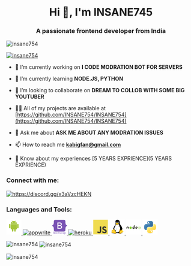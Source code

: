 
<h1 align="center">Hi 👋, I'm INSANE745</h1>

<h3 align="center">A passionate frontend developer from India</h3>

<p align="left"> <img src="https://komarev.com/ghpvc/?username=insane754&label=Profile%20views&color=0e75b6&style=flat" alt="insane754" /> </p>

<p align="left"> <a href="https://github.com/ryo-ma/github-profile-trophy"><img src="https://github-profile-trophy.vercel.app/?username=insane754" alt="insane754" /></a> </p>

- 🔭 I’m currently working on **I CODE MODRATION BOT FOR SERVERS**

- 🌱 I’m currently learning **NODE.JS, PYTHON**

- 👯 I’m looking to collaborate on **DREAM TO COLLOB WITH SOME BIG YOUTUBER**

- 👨‍💻 All of my projects are available at [https://github.com/INSANE754/INSANE754](https://github.com/INSANE754/INSANE754)

- 💬 Ask me about **ASK ME ABOUT ANY MODRATION ISSUES**

- 📫 How to reach me **kabigfan@gmail.com**

- 📄 Know about my experiences [5 YEARS EXPRIENCE](5 YEARS EXPRIENCE)

<h3 align="left">Connect with me:</h3>

<p align="left">

<a href="https://discord.gg/https://discord.gg/x3aVzcHEKN" target="blank"><img align="center" src="https://raw.githubusercontent.com/rahuldkjain/github-profile-readme-generator/master/src/images/icons/Social/discord.svg" alt="https://discord.gg/x3aVzcHEKN" height="30" width="40" /></a>

</p>

<h3 align="left">Languages and Tools:</h3>

<p align="left"> <a href="https://developer.android.com" target="_blank" rel="noreferrer"> <img src="https://raw.githubusercontent.com/devicons/devicon/master/icons/android/android-original-wordmark.svg" alt="android" width="40" height="40"/> </a> <a href="https://appwrite.io" target="_blank" rel="noreferrer"> <img src="https://www.vectorlogo.zone/logos/appwriteio/appwriteio-icon.svg" alt="appwrite" width="40" height="40"/> </a> <a href="https://getbootstrap.com" target="_blank" rel="noreferrer"> <img src="https://raw.githubusercontent.com/devicons/devicon/master/icons/bootstrap/bootstrap-plain-wordmark.svg" alt="bootstrap" width="40" height="40"/> </a> <a href="https://heroku.com" target="_blank" rel="noreferrer"> <img src="https://www.vectorlogo.zone/logos/heroku/heroku-icon.svg" alt="heroku" width="40" height="40"/> </a> <a href="https://developer.mozilla.org/en-US/docs/Web/JavaScript" target="_blank" rel="noreferrer"> <img src="https://raw.githubusercontent.com/devicons/devicon/master/icons/javascript/javascript-original.svg" alt="javascript" width="40" height="40"/> </a> <a href="https://www.linux.org/" target="_blank" rel="noreferrer"> <img src="https://raw.githubusercontent.com/devicons/devicon/master/icons/linux/linux-original.svg" alt="linux" width="40" height="40"/> </a> <a href="https://nodejs.org" target="_blank" rel="noreferrer"> <img src="https://raw.githubusercontent.com/devicons/devicon/master/icons/nodejs/nodejs-original-wordmark.svg" alt="nodejs" width="40" height="40"/> </a> <a href="https://www.python.org" target="_blank" rel="noreferrer"> <img src="https://raw.githubusercontent.com/devicons/devicon/master/icons/python/python-original.svg" alt="python" width="40" height="40"/> </a> </p>

<p><img align="left" src="https://github-readme-stats.vercel.app/api/top-langs?username=insane754&show_icons=true&locale=en&layout=compact" alt="insane754" /></p>

<p>&nbsp;<img align="center" src="https://github-readme-stats.vercel.app/api?username=insane754&show_icons=true&locale=en" alt="insane754" /></p>

<p><img align="center" src="https://github-readme-streak-stats.herokuapp.com/?user=insane754&" alt="insane754" /></p>
















